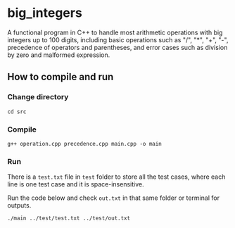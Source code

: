 # big_integers
A functional program in C++ to handle most arithmetic operations with big integers up to 100 digits, including basic operations such as "/", "*", "+", "-", precedence of operators and parentheses, and error cases such as division by zero and malformed expression.

## How to compile and run

### Change directory
```
cd src
```

### Compile
```
g++ operation.cpp precedence.cpp main.cpp -o main
```

### Run

There is a `test.txt` file in `test` folder to store all the test cases, where each line is one test case and it is space-insensitive. 

Run the code below and check `out.txt` in that same folder or terminal for outputs.

```
./main ../test/test.txt ../test/out.txt
```
